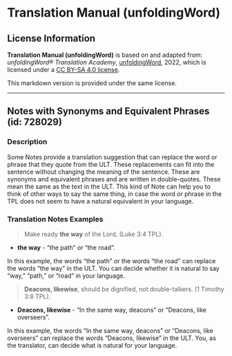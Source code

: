 # Translation Manual (unfoldingWord)

## License Information

**Translation Manual (unfoldingWord)** is based on and adapted from: _unfoldingWord® Translation Academy_, [unfoldingWord](https://unfoldingword.org/utw), 2022, which is licensed under a [CC BY-SA 4.0 license](https://creativecommons.org/licenses/by-sa/4.0/legalcode.en).

This markdown version is provided under the same license.



--------------------------------

## Notes with Synonyms and Equivalent Phrases (id: 728029)

### Description

Some Notes provide a translation suggestion that can replace the word or phrase that they quote from the ULT. These replacements can fit into the sentence without changing the meaning of the sentence. These are synonyms and equivalent phrases and are written in double\-quotes. These mean the same as the text in the ULT. This kind of Note can help you to think of other ways to say the same thing, in case the word or phrase in the TPL does not seem to have a natural equivalent in your language.

### Translation Notes Examples

> Make ready **the way** of the Lord, (Luke 3:4 TPL).

* **the way** \- “the path” or “the road”.

In this example, the words “the path” or the words “the road” can replace the words “the way” in the ULT. You can decide whether it is natural to say “way,” “path,” or “road” in your language.

> **Deacons, likewise**, should be dignified, not double\-talkers. (1 Timothy 3:8 TPL).

* **Deacons, likewise** \- “In the same way, deacons” or “Deacons, like overseers”.

In this example, the words “In the same way, deacons” or “Deacons, like overseers” can replace the words “Deacons, likewise” in the ULT. You, as the translator, can decide what is natural for your language.



